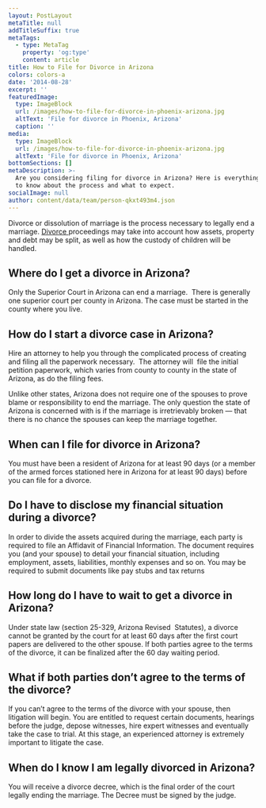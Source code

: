 ```yaml
---
layout: PostLayout
metaTitle: null
addTitleSuffix: true
metaTags:
  - type: MetaTag
    property: 'og:type'
    content: article
title: How to File for Divorce in Arizona
colors: colors-a
date: '2014-08-28'
excerpt: ''
featuredImage:
  type: ImageBlock
  url: /images/how-to-file-for-divorce-in-phoenix-arizona.jpg
  altText: 'File for divorce in Phoenix, Arizona'
  caption: ''
media:
  type: ImageBlock
  url: /images/how-to-file-for-divorce-in-phoenix-arizona.jpg
  altText: 'File for divorce in Phoenix, Arizona'
bottomSections: []
metaDescription: >-
  Are you considering filing for divorce in Arizona? Here is everything you need
  to know about the process and what to expect.
socialImage: null
author: content/data/team/person-qkxt493m4.json
---
```

Divorce or dissolution of marriage is the process necessary to legally end a marriage. [Divorce ](https://azblumberglaw.com/phoenix-family-attorney/divorce/)proceedings may take into account how assets, property and debt may be split, as well as how the custody of children will be handled.

## Where do I get a divorce in Arizona?

Only the Superior Court in Arizona can end a marriage.  There is generally one superior court per county in Arizona. The case must be started in the county where you live.

## How do I start a divorce case in Arizona?

Hire an attorney to help you through the complicated process of creating and filing all the paperwork necessary.  The attorney will  file the initial petition paperwork, which varies from county to county in the state of Arizona, as do the filing fees.

Unlike other states, Arizona does not require one of the spouses to prove blame or responsibility to end the marriage. The only question the state of Arizona is concerned with is if the marriage is irretrievably broken — that there is no chance the spouses can keep the marriage together.

## When can I file for divorce in Arizona?

You must have been a resident of Arizona for at least 90 days (or a member of the armed forces stationed here in Arizona for at least 90 days) before you can file for a divorce.

## Do I have to disclose my financial situation during a divorce?

In order to divide the assets acquired during the marriage, each party is required to file an Affidavit of Financial Information. The document requires you (and your spouse) to detail your financial situation, including employment, assets, liabilities, monthly expenses and so on. You may be required to submit documents like pay stubs and tax returns

## How long do I have to wait to get a divorce  in Arizona?

Under state law (section 25-329, Arizona Revised  Statutes), a divorce cannot be granted by the court for at least 60 days after the first court papers are delivered to the other spouse. If both parties agree to the terms of the divorce, it can be finalized after the 60 day waiting period.

## What if both parties don’t agree to the terms of the divorce?

If you can’t agree to the terms of the divorce with your spouse, then litigation will begin. You are entitled to request certain documents, hearings before the judge, depose witnesses, hire expert witnesses and eventually take the case to trial. At this stage, an experienced attorney is extremely important to litigate the case.

## When do I know I am legally divorced in Arizona?

You will receive a divorce decree, which is the final order of the court legally ending the marriage. The Decree must be signed by the judge.

